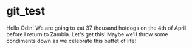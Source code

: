 # git_test
Hello Odin!
We are going to eat 37 thousand hotdogs on the 4th of April before I return to Zambia. Let's get this!
Maybe we'll throw some condiments down as we celebrate this buffet of life!
